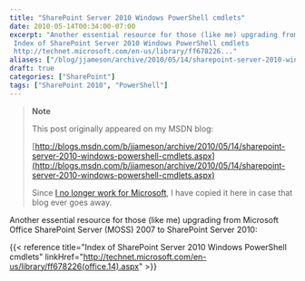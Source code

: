 ```yaml
---
title: "SharePoint Server 2010 Windows PowerShell cmdlets"
date: 2010-05-14T00:34:00-07:00
excerpt: "Another essential resource for those (like me) upgrading from Microsoft Office SharePoint Server (MOSS) 2007 to SharePoint Server 2010: 
 Index of SharePoint Server 2010 Windows PowerShell cmdlets 
 http://technet.microsoft.com/en-us/library/ff678226..."
aliases: ["/blog/jjameson/archive/2010/05/14/sharepoint-server-2010-windows-powershell-cmdlets.aspx"]
draft: true
categories: ["SharePoint"]
tags: ["SharePoint 2010", "PowerShell"]
---
```


> **Note**
>
> This post originally appeared on my MSDN blog:
>
> [http://blogs.msdn.com/b/jjameson/archive/2010/05/14/sharepoint-server-2010-windows-powershell-cmdlets.aspx](http://blogs.msdn.com/b/jjameson/archive/2010/05/14/sharepoint-server-2010-windows-powershell-cmdlets.aspx)
>
> Since [I no longer work for Microsoft](/blog/jjameson/2011/09/02/last-day-with-microsoft), I have copied it here in case that blog ever goes away.

Another essential resource for those (like me) upgrading from Microsoft Office SharePoint Server (MOSS) 2007 to SharePoint Server 2010:

{{< reference title="Index of SharePoint Server 2010 Windows PowerShell cmdlets" linkHref="http://technet.microsoft.com/en-us/library/ff678226(office.14).aspx" >}}

